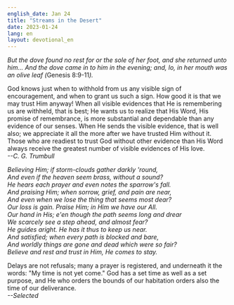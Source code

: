 ```yaml
---
english_date: Jan 24
title: "Streams in the Desert"
date: 2023-01-24
lang: en
layout: devotional_en
---
```





<p><em>But the dove found no rest for or the sole of her foot, and she returned unto him... And the dove came in to him in the evening; and, lo, in her mouth was an olive leaf (</em>Genesis 8:9-11<em>).</em>

</p>

<p>God knows just when to withhold from us any visible sign of encouragement, and when to grant us such a sign. How good it is that we may trust Him anyway! When all visible evidences that He is remembering us are withheld, that is best; He wants us to realize that His Word, His promise of remembrance, is more substantial and dependable than any evidence of our senses. When He sends the visible evidence, that is well also; we appreciate it all the more after we have trusted Him without it. Those who are readiest to trust God without other evidence than His Word always receive the greatest number of visible evidences of His love.<br/> <em>--C. G. Trumbull</em>

</p>

<p><em>Believing Him; if storm-clouds gather darkly 'round,<br/> And even if the heaven seem brass, without a sound?<br/> He hears each prayer and even notes the sparrow's fall.<br/> And praising Him; when sorrow, grief, and pain are near,<br/> And even when we lose the thing that seems most dear?<br/> Our loss is gain. Praise Him; in Him we have our All.<br/> Our hand in His; e'en though the path seems long and drear<br/> We scarcely see a step ahead, and almost fear?<br/> He guides aright. He has it thus to keep us near.<br/> And satisfied; when every path is blocked and bare,<br/> And worldly things are gone and dead which were so fair?<br/> Believe and rest and trust in Him, He comes to stay.</em>

</p>

<p>Delays are not refusals; many a prayer is registered, and underneath it the words: "My time is not yet come." God has a set time as well as a set purpose, and He who orders the bounds of our habitation orders also the time of our deliverance.<br/> <em>--Selected</em>

</p>

<p></p>